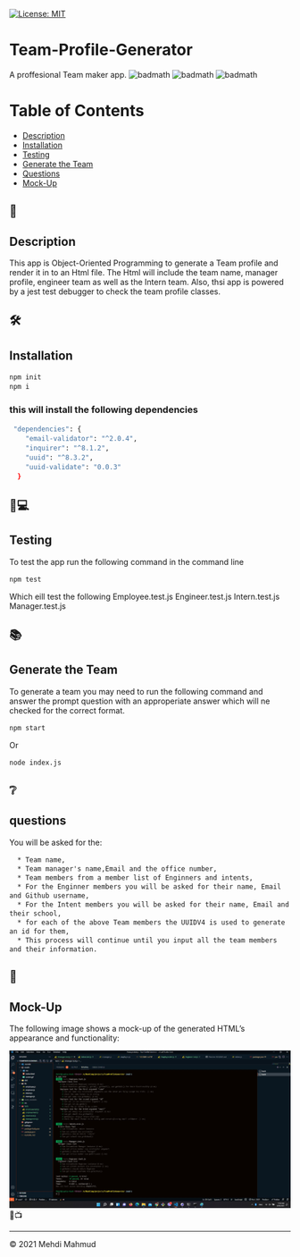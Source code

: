 [![License: MIT](https://img.shields.io/badge/License-MIT-yellow.svg)](https://opensource.org/licenses/MIT)

# Team-Profile-Generator
A proffesional Team maker app.
![badmath](https://img.shields.io/github/issues/MehdiMahmud79/TeamProfileGenerator)
![badmath](https://img.shields.io/github/forks/MehdiMahmud79/TeamProfileGenerator)
![badmath](https://img.shields.io/github/stars/MehdiMahmud79/TeamProfileGenerator)

# Table of Contents 

* [Description](#description)
* [Installation](#installation)
* [Testing](#🔎💻)
* [Generate the Team](#📚)
* [Questions](#❔)
* [Mock-Up](#🚀)


## 📝
## Description 
  This app is Object-Oriented Programming to generate a Team profile and render it in to an Html file. The Html will include the team name, manager profile, engineer team as well as the Intern team.
  Also, thsi app is powered by a jest test debugger to check the team profile classes.

## 🛠️ 
##  Installation
```bash
npm init
npm i
```

### this will install the following dependencies 
```bash
 "dependencies": {
    "email-validator": "^2.0.4",
    "inquirer": "^8.1.2",
    "uuid": "^8.3.2",
    "uuid-validate": "0.0.3"
  }

```

## 🔎💻
## Testing 
  To test the app run the following command in the command line
  ```bash
  npm test
  ```
  Which eill test the following 
  Employee.test.js
  Engineer.test.js
  Intern.test.js
  Manager.test.js

## 📚
## Generate the Team

  To generate a team you may need to run the following command and answer the prompt question with an approperiate answer which will ne checked for the correct format.

```bash
npm start
```
Or

```bash
node index.js
```
## ❔
## questions
You will be asked for the:
```
  * Team name,
  * Team manager's name,Email and the office number,
  * Team members from a member list of Enginners and intents,
  * For the Enginner members you will be asked for their name, Email and Github username,
  * For the Intent members you will be asked for their name, Email and their school,
  * for each of the above Team members the UUIDV4 is used to generate an id for them,
  * This process will continue until you input all the team members and their information.

```
## 🚀
## Mock-Up

The following image shows a mock-up of the generated HTML’s appearance and functionality:

![Test results using jest.](./assets/testResult.jpg)
🔴📺



---
© 2021 Mehdi Mahmud
